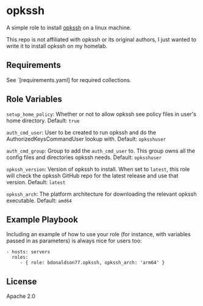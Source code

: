 opkssh
=========

A simple role to install [opkssh](https://github.com/openpubkey/opkssh) on a linux machine.

This repo is not affiliated with opkssh or its original authors, I just wanted to write it to install opkssh on my homelab.

Requirements
------------

See `[requirements.yaml] for required collections.

Role Variables
--------------

`setup_home_policy`: Whether or not to allow opkssh see policy files in user's home directory. Default: `true`

`auth_cmd_user`: User to be created to run opkssh and do the AuthorizedKeysCommandUser lookup with. Default: `opksshuser`

`auth_cmd_group`: Group to add the `auth_cmd_user` to. This group owns all the config files and directories opkssh needs. Default: `opksshuser`

`opkssh_version`: Version of opkssh to install. When set to `latest`, this role will check the opkssh GitHub repo for the latest release and use that version. Default: `latest`

`opkssh_arch`: The platform architecture for downloading the relevant opkssh executable. Default: `amd64`

Example Playbook
----------------

Including an example of how to use your role (for instance, with variables passed in as parameters) is always nice for users too:

    - hosts: servers
      roles:
         - { role: bdonaldson77.opkssh, opkssh_arch: 'arm64' }

License
-------

Apache 2.0

